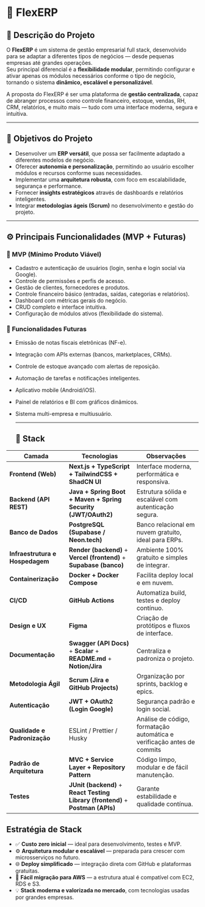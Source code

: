 # 🦎 FlexERP

## 🧭 Descrição do Projeto

O **FlexERP** é um sistema de gestão empresarial full stack, desenvolvido para se adaptar a diferentes tipos de negócios — desde pequenas empresas até grandes operações.  
Seu principal diferencial é a **flexibilidade modular**, permitindo configurar e ativar apenas os módulos necessários conforme o tipo de negócio, tornando o sistema **dinâmico, escalável e personalizável**.

A proposta do FlexERP é ser uma plataforma de **gestão centralizada**, capaz de abranger processos como controle financeiro, estoque, vendas, RH, CRM, relatórios, e muito mais — tudo com uma interface moderna, segura e intuitiva.

---

## 🎯 Objetivos do Projeto

- Desenvolver um **ERP versátil**, que possa ser facilmente adaptado a diferentes modelos de negócio.  
- Oferecer **autonomia e personalização**, permitindo ao usuário escolher módulos e recursos conforme suas necessidades.  
- Implementar uma **arquitetura robusta**, com foco em escalabilidade, segurança e performance.  
- Fornecer **insights estratégicos** através de dashboards e relatórios inteligentes.  
- Integrar **metodologias ágeis (Scrum)** no desenvolvimento e gestão do projeto.  

---

## ⚙️ Principais Funcionalidades (MVP + Futuras)

### 🧩 MVP (Mínimo Produto Viável)
- Cadastro e autenticação de usuários (login, senha e login social via Google).  
- Controle de permissões e perfis de acesso.  
- Gestão de clientes, fornecedores e produtos.  
- Controle financeiro básico (entradas, saídas, categorias e relatórios).  
- Dashboard com métricas gerais do negócio.  
- CRUD completo e interface intuitiva.  
- Configuração de módulos ativos (flexibilidade do sistema).  

### 🚀 Funcionalidades Futuras
- Emissão de notas fiscais eletrônicas (NF-e).  
- Integração com APIs externas (bancos, marketplaces, CRMs).  
- Controle de estoque avançado com alertas de reposição.  
- Automação de tarefas e notificações inteligentes.  
- Aplicativo mobile (Android/iOS).  
- Painel de relatórios e BI com gráficos dinâmicos.  
- Sistema multi-empresa e multiusuário.

  ---

  ## 🧩 Stack 

| Camada | Tecnologias | Observações |
|--------|--------------|-------------|
| **Frontend (Web)** | **Next.js + TypeScript + TailwindCSS + ShadCN UI** | Interface moderna, performática e responsiva. |
| **Backend (API REST)** | **Java + Spring Boot + Maven + Spring Security (JWT/OAuth2)** | Estrutura sólida e escalável com autenticação segura. |
| **Banco de Dados** | **PostgreSQL (Supabase / Neon.tech)** | Banco relacional em nuvem gratuito, ideal para ERPs. |
| **Infraestrutura e Hospedagem** | **Render (backend)** + **Vercel (frontend)** + **Supabase (banco)** | Ambiente 100% gratuito e simples de integrar. |
| **Containerização** | **Docker + Docker Compose** | Facilita deploy local e em nuvem. |
| **CI/CD** | **GitHub Actions** | Automatiza build, testes e deploy contínuo. |
| **Design e UX** | **Figma** | Criação de protótipos e fluxos de interface. |
| **Documentação** | **Swagger (API Docs)** + **Scalar** + **README.md** + **Notion/Jira** | Centraliza e padroniza o projeto. |
| **Metodologia Ágil** | **Scrum (Jira e GitHub Projects)** | Organização por sprints, backlog e epics. |
| **Autenticação** | **JWT + OAuth2 (Login Google)** | Segurança padrão e login social. |
| **Qualidade e Padronização**     | ESLint / Prettier / Husky    | Análise de código, formatação automática e verificação antes de commits |
| **Padrão de Arquitetura** | **MVC + Service Layer + Repository Pattern** | Código limpo, modular e de fácil manutenção. |
| **Testes** | **JUnit (backend)** + **React Testing Library (frontend)** + **Postman (APIs)** | Garante estabilidade e qualidade contínua. |

## Estratégia de Stack

- ✅ **Custo zero inicial** — ideal para desenvolvimento, testes e MVP.  
- ⚙️ **Arquitetura modular e escalável** — preparada para crescer com microsserviços no futuro.  
- 🌐 **Deploy simplificado** — integração direta com GitHub e plataformas gratuitas.  
- 🧩 **Fácil migração para AWS** — a estrutura atual é compatível com EC2, RDS e S3.  
- 💡 **Stack moderna e valorizada no mercado**, com tecnologias usadas por grandes empresas.
